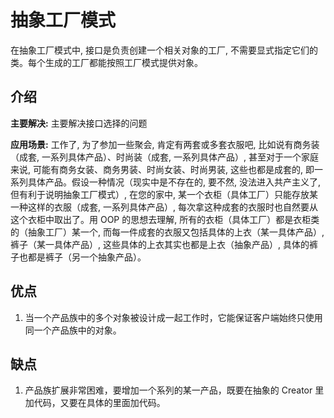 # 抽象工厂模式

在抽象工厂模式中, 接口是负责创建一个相关对象的工厂, 不需要显式指定它们的类。每个生成的工厂都能按照工厂模式提供对象。

## 介绍

**主要解决:** 主要解决接口选择的问题

**应用场景:** 工作了, 为了参加一些聚会, 肯定有两套或多套衣服吧, 比如说有商务装（成套, 一系列具体产品）、时尚装（成套, 一系列具体产品）, 甚至对于一个家庭来说, 可能有商务女装、商务男装、时尚女装、时尚男装, 这些也都是成套的, 即一系列具体产品。假设一种情况（现实中是不存在的, 要不然, 没法进入共产主义了, 但有利于说明抽象工厂模式）, 在您的家中, 某一个衣柜（具体工厂）只能存放某一种这样的衣服（成套, 一系列具体产品）, 每次拿这种成套的衣服时也自然要从这个衣柜中取出了。用 OOP 的思想去理解, 所有的衣柜（具体工厂）都是衣柜类的（抽象工厂）某一个, 而每一件成套的衣服又包括具体的上衣（某一具体产品）, 裤子（某一具体产品）, 这些具体的上衣其实也都是上衣（抽象产品）, 具体的裤子也都是裤子（另一个抽象产品）。

## 优点

1. 当一个产品族中的多个对象被设计成一起工作时，它能保证客户端始终只使用同一个产品族中的对象。

## 缺点

1. 产品族扩展非常困难，要增加一个系列的某一产品，既要在抽象的 Creator 里加代码，又要在具体的里面加代码。